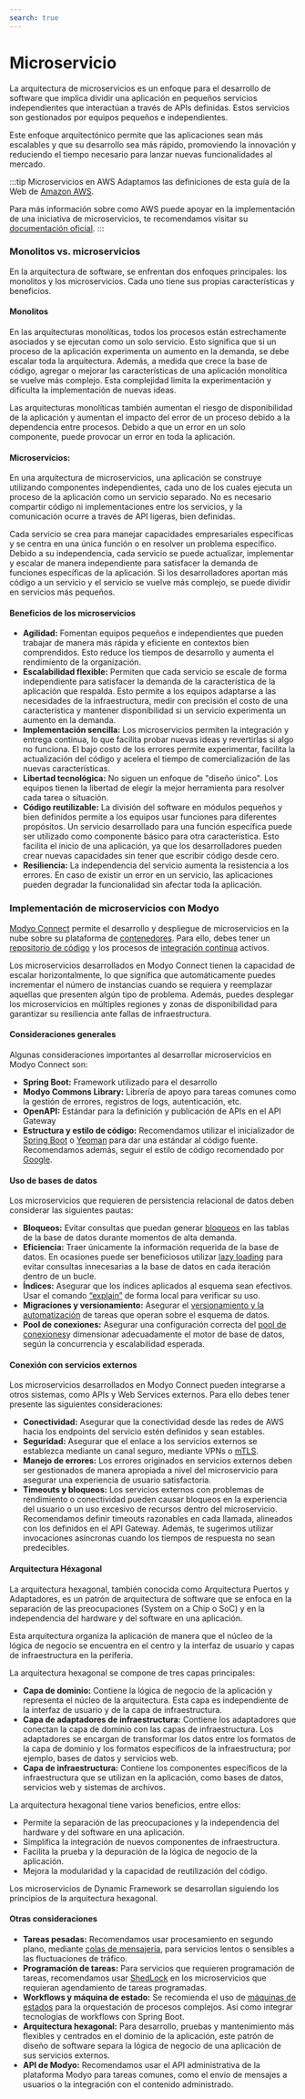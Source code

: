 ```yaml
---
search: true
---
```


# Microservicio

La arquitectura de microservicios es un enfoque para el desarrollo de software que implica dividir una aplicación en pequeños servicios independientes que interactúan a través de APIs definidas. Estos servicios son gestionados por equipos pequeños e independientes.

Este enfoque arquitectónico permite que las aplicaciones sean más escalables y que su desarrollo sea más rápido, promoviendo la innovación y reduciendo el tiempo necesario para lanzar nuevas funcionalidades al mercado.

:::tip Microservicios en AWS
Adaptamos las definiciones de esta guía de la Web de [Amazon AWS](https://aws.amazon.com).

Para más información sobre como AWS puede apoyar en la implementación de una iniciativa de microservicios, te recomendamos visitar su [documentación oficial](https://aws.amazon.com/microservices).
:::

### Monolitos vs. microservicios

En la arquitectura de software, se enfrentan dos enfoques principales: los monolitos y los microservicios. Cada uno tiene sus propias características y beneficios.

#### Monolitos
En las arquitecturas monolíticas, todos los procesos están estrechamente asociados y se ejecutan como un solo servicio. Esto significa que si un proceso de la aplicación experimenta un aumento en la demanda, se debe escalar toda la arquitectura. Además, a medida que crece la base de código, agregar o mejorar las características de una aplicación monolítica se vuelve más complejo. Esta complejidad limita la experimentación y dificulta la implementación de nuevas ideas.

Las arquitecturas monolíticas también aumentan el riesgo de disponibilidad de la aplicación y  aumentan el impacto del error de un proceso debido a la dependencia entre procesos. Debido a que un error en un solo componente, puede provocar un error en toda la aplicación.

#### Microservicios:
En una arquitectura de microservicios, una aplicación se construye utilizando componentes independientes, cada uno de los cuales ejecuta un proceso de la aplicación como un servicio separado. No es necesario compartir código ni implementaciones entre los servicios, y la comunicación ocurre a través de API ligeras, bien definidas.

Cada servicio se crea para manejar capacidades empresariales específicas y se centra en una única función o en resolver un problema específico.  Debido a su independencia, cada servicio se puede actualizar, implementar y escalar de manera independiente para satisfacer la demanda de funciones específicas de la aplicación. Si los desarrolladores aportan más código a un servicio y el servicio se vuelve más complejo, se puede dividir en servicios más pequeños.

#### Beneficios de los microservicios

- **Agilidad:** Fomentan equipos pequeños e independientes que pueden trabajar de manera más rápida y eficiente en contextos bien comprendidos. Esto reduce los tiempos de desarrollo y aumenta el rendimiento de la organización.
- **Escalabilidad flexible:** Permiten que cada servicio se escale de forma independiente para satisfacer la demanda de la característica de la aplicación que respalda. Esto permite a los equipos adaptarse a las necesidades de la infraestructura, medir con precisión el costo de una característica y mantener disponibilidad si un servicio experimenta un aumento en la demanda.
- **Implementación sencilla:** Los microservicios permiten la integración y entrega continua, lo que facilita probar nuevas ideas y revertirlas si algo no funciona. El bajo costo de los errores permite experimentar, facilita la actualización del código y acelera el tiempo de comercialización de las nuevas características.
- **Libertad tecnológica:** No siguen un enfoque de "diseño único". Los equipos tienen la libertad de elegir la mejor herramienta para resolver cada tarea o situación.
- **Código reutilizable:** La división del software en módulos pequeños y bien definidos permite a los equipos usar funciones para diferentes propósitos. Un servicio desarrollado para una función específica puede ser utilizado como componente básico para otra característica. Esto facilita el inicio de una aplicación, ya que los desarrolladores pueden crear nuevas capacidades sin tener que escribir código desde cero.
- **Resiliencia:** La independencia del servicio aumenta la resistencia a los errores. En caso de existir un error en un servicio, las aplicaciones pueden degradar la funcionalidad sin afectar toda la aplicación.

### Implementación de microservicios con Modyo

[Modyo Connect](/es/connect) permite el desarrollo y despliegue de microservicios en la nube sobre su plataforma de [contenedores](/es/connect/components/infrastructure.md#contenedores). Para ello, debes tener un [repositorio de código](/es/connect/components/development.md#repositorio-de-codigo) y los procesos de [integración continua](/es/connect/components/development.md#integracion-continua) activos.

Los microservicios desarrollados en Modyo Connect tienen la capacidad de escalar horizontalmente, lo que significa que automáticamente puedes incrementar el número de instancias cuando se requiera y reemplazar aquellas que presenten algún tipo de problema. Además, puedes desplegar los microservicios en múltiples regiones y zonas de disponibilidad para garantizar su resiliencia ante fallas de infraestructura.

#### Consideraciones generales

Algunas consideraciones importantes al desarrollar microservicios en Modyo Connect son:

- **Spring Boot:** Framework utilizado para el desarrollo
- **Modyo Commons Library:** Librería de apoyo para tareas comunes como la gestión de errores, registros de logs,
  autenticación, etc.
- **OpenAPI:** Estándar para la definición y publicación de APIs en el API Gateway
- **Estructura y estilo de código:** Recomendamos utilizar el inicializador de [Spring Boot](https://start.spring.io)
  o [Yeoman](https://yeoman.io/generators) para dar una estándar al código fuente. Recomendamos además, seguir el
  estilo de código recomendado por [Google](https://google.github.io/styleguide/javaguide.html).

#### Uso de bases de datos

Los microservicios que requieren de persistencia relacional de datos deben considerar las siguientes pautas:

- **Bloqueos:** Evitar consultas que puedan generar [bloqueos](https://www.baeldung.com/jpa-pessimistic-locking) en las tablas de la base de datos durante momentos de alta demanda.
- **Eficiencia:** Traer únicamente la información requerida de la base de datos. En ocasiones puede ser beneficiosos utilizar [lazy loading](https://www.baeldung.com/hibernate-lazy-eager-loading) para evitar consultas innecesarias a la base de datos en cada iteración dentro de un bucle.
- **Índices:** Asegurar que los índices aplicados al esquema sean efectivos. Usar el comando [“explain”](https://dev.mysql.com/doc/refman/8.0/en/using-explain.html) de forma local para verificar su uso.
- **Migraciones y versionamiento:** Asegurar el [versionamiento y la automatización](https://flywaydb.org) de tareas que operan sobre el esquema de datos.
- **Pool de conexiones:** Asegurar una configuración correcta del [pool de conexiones](https://www.baeldung.com/java-connection-pooling)y dimensionar adecuadamente el motor de base de datos, según la concurrencia y escalabilidad esperada.

#### Conexión con servicios externos

Los microservicios desarrollados en Modyo Connect pueden integrarse a otros sistemas, como APIs y Web Services externos. Para ello debes tener presente las siguientes consideraciones:

- **Conectividad:** Asegurar que la conectividad desde las redes de AWS hacia los endpoints del servicio estén definidos y sean estables.
- **Seguridad:** Asegurar que el enlace a los servicios externos se establezca mediante un canal seguro, mediante VPNs o [mTLS](https://www.cloudflare.com/learning/access-management/what-is-mutual-tls/).
- **Manejo de errores:** Los errores originados en servicios externos deben ser gestionados de manera apropiada a nivel del microservicio para asegurar una experiencia de usuario satisfactoria.
- **Timeouts y bloqueos:** Los servicios externos con problemas de rendimiento o conectividad pueden causar bloqueos en la experiencia del usuario o un uso excesivo de recursos dentro del microservicio. Recomendamos definir timeouts razonables en cada llamada, alineados con los definidos en el API Gateway. Además, te sugerimos utilizar invocaciones asíncronas cuando los tiempos de respuesta no sean predecibles.

#### Arquitectura Héxagonal
La arquitectura hexagonal, también conocida como Arquitectura Puertos y Adaptadores, es un patrón de arquitectura de software que se enfoca en la separación de las preocupaciones (System on a Chip o SoC) y en la independencia del hardware y del software en una aplicación.

Esta arquitectura organiza la aplicación de manera que el núcleo de la lógica de negocio se encuentra en el centro y la interfaz de usuario y capas de infraestructura en la periferia.

La arquitectura hexagonal se compone de tres capas principales:

- **Capa de dominio:** Contiene la lógica de negocio de la aplicación y representa el núcleo de la arquitectura. Esta capa es independiente de la interfaz de usuario y de la capa de infraestructura.
- **Capa de adaptadores de infraestructura:** Contiene los adaptadores que conectan la capa de dominio con las capas de infraestructura. Los adaptadores se encargan de transformar los datos entre los formatos de la capa de dominio y los formatos específicos de la infraestructura; por ejemplo, bases de datos y servicios web.
- **Capa de infraestructura:** Contiene los componentes específicos de la infraestructura que se utilizan en la aplicación, como bases de datos, servicios web y sistemas de archivos.

La arquitectura hexagonal tiene varios beneficios, entre ellos:

- Permite la separación de las preocupaciones y la independencia del hardware y del software en una aplicación.
- Simplifica la integración de nuevos componentes de infraestructura.
- Facilita la prueba y la depuración de la lógica de negocio de la aplicación.
- Mejora la modularidad y la capacidad de reutilización del código.

Los microservicios de Dynamic Framework se desarrollan siguiendo los principios de la arquitectura hexagonal.


#### Otras consideraciones

- **Tareas pesadas:** Recomendamos usar procesamiento en segundo plano, mediante [colas de mensajería](/es/connect/components/infrastructure.html#colas-de-mensajeria), para servicios lentos o sensibles a las fluctuaciones de tráfico.
- **Programación de tareas:** Para servicios que requieren programación de tareas, recomendamos usar [ShedLock](https://www.baeldung.com/shedlock-spring) en los microservicios que requieran agendamiento de tareas programadas.
- **Workflows y máquina de estado:** Se recomienda el uso de [máquinas de estados](https://www.baeldung.com/spring-state-machine) para la orquestación de procesos complejos. Así como integrar tecnologías de workflows con Spring Boot.
- **Arquitectura hexagonal:** Para desarrollo, pruebas y mantenimiento más flexibles y centrados en el dominio de la aplicación, este patrón de diseño de software separa la lógica de negocio de una aplicación de sus servicios externos.
- **API de Modyo:** Recomendamos usar el API administrativa de la plataforma Modyo para tareas comunes, como el envío de mensajes a usuarios o la integración con el contenido administrado.
